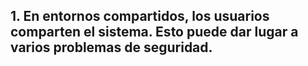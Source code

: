 ## 1. En entornos compartidos, los usuarios comparten el sistema. Esto puede dar lugar a varios problemas de seguridad. 
